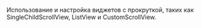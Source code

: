 Использование и настройка виджетов с прокруткой, таких как SingleChildScrollView, ListView и CustomScrollView.